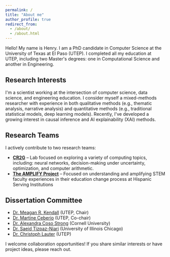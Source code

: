 ```yaml
---
permalink: /
title: "About me"
author_profile: true
redirect_from: 
  - /about/
  - /about.html
---
```


Hello! My name is Henry. I am a PhD candidate in Computer Science at the University of Texas at El Paso (UTEP). I completed all my education at UTEP, including two Master's degrees: one in Computational Science and another in Engineering.
## Research Interests
I'm a scientist working at the intersection of computer science, data science, and engineering education. I consider myself a mixed-methods researcher with experience in both qualitative methods (e.g., thematic analysis, narrative analysis) and quantitative methods (e.g., traditional statistical models, deep learning models). Recently, I've developed a growing interest in causal inference and AI explainability (XAI) methods.

## Research Teams
I actively contribute to two research teams:
 
* [**CR2G**](http://cr2g.constraintsolving.com/) – Lab focused on exploring a variety of computing topics, including: neural networks, decision-making under uncertainty, optimization, and computer arithmetic.
* [**The AMPLIFY Project**](https://www.utep.edu/engineering/amplify/) – Focused on understanding and amplifying STEM faculty experiences in their education change process at Hispanic Serving Institutions 

## Dissertation Committee
* [Dr. Meagan R. Kendall](https://www.utep.edu/engineering/amplify/team/) (UTEP, Chair)
* [Dr. Martine Ceberio](https://martineceberio.fr/)  (UTEP, Co-chair)  
* [Dr. Alexandra Coso Strong](https://www.engineering.cornell.edu/people/alexandra-coso-strong/) (Cornell University)
* [Dr. Saeid Tizpaz-Niari](https://tizpaz.github.io/) (University of Illinois Chicago)
* [Dr. Christoph Lauter](https://www.christoph-lauter.org/) (UTEP)

I welcome collaboration opportunities! If you share similar interests or have project ideas, please reach out.
